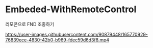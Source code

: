 # Embeded-WithRemoteControl
리모콘으로 FND 조종하기


https://user-images.githubusercontent.com/90879448/165770929-76839ece-4830-42b0-b969-fdec59d6d3f8.mp4

